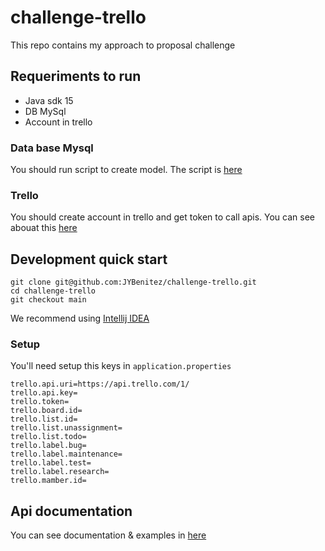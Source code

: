 # challenge-trello
This repo contains my approach to proposal challenge
## Requeriments to run
* Java sdk 15
* DB MySql
* Account in trello

### Data base Mysql
You should run script to create model. The script is [here](https://github.com/JYBenitez/challenge-trello/blob/dev/src/main/resources/script/create-data.base#L1)

### Trello
You should create account in trello and get token to call apis. You can see abouat this [here](https://developer.atlassian.com/cloud/trello/guides/rest-api/api-introduction/)

## Development quick start

```
git clone git@github.com:JYBenitez/challenge-trello.git
cd challenge-trello
git checkout main
```
We recommend using [Intellij IDEA](https://www.jetbrains.com/es-es/idea/download/#section=windows)

### Setup
You'll need setup this keys in `application.properties`
```
trello.api.uri=https://api.trello.com/1/
trello.api.key=
trello.token=
trello.board.id=
trello.list.id=
trello.list.unassignment=
trello.list.todo=
trello.label.bug=
trello.label.maintenance=
trello.label.test=
trello.label.research=
trello.mamber.id=
```

## Api documentation
You can see documentation & examples in [here](https://documenter.getpostman.com/view/5634381/UVXqGDqA)
